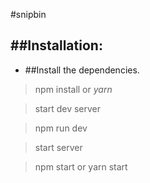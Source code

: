 #snipbin

##Installation:
---

- ##Install the dependencies.

> npm install or _yarn_

> start dev server

> npm run dev

> start server

> npm start  or yarn start
